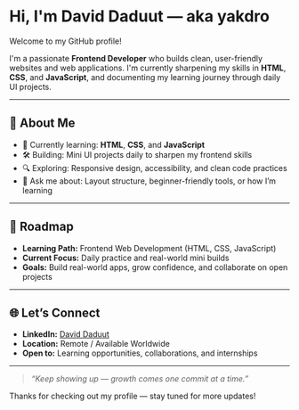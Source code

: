 # Hi, I'm David Daduut — aka yakdro

Welcome to my GitHub profile!

I'm a passionate **Frontend Developer** who builds clean, user-friendly websites and web applications. I'm currently sharpening my skills in **HTML**, **CSS**, and **JavaScript**, and documenting my learning journey through daily UI projects.

---

## 📌 About Me

- 🌱 Currently learning: **HTML**, **CSS**, and **JavaScript**
- 🛠️ Building: Mini UI projects daily to sharpen my frontend skills
- 🔍 Exploring: Responsive design, accessibility, and clean code practices
- 💬 Ask me about: Layout structure, beginner-friendly tools, or how I’m learning

---

## 🚀 Roadmap

- **Learning Path:** Frontend Web Development (HTML, CSS, JavaScript)
- **Current Focus:** Daily practice and real-world mini builds
- **Goals:** Build real-world apps, grow confidence, and collaborate on open projects

---

## 🌐 Let’s Connect

- **LinkedIn:** [David Daduut](https://www.linkedin.com/in/david-daduut-0a2890252/)
- **Location:** Remote / Available Worldwide
- **Open to:** Learning opportunities, collaborations, and internships

---

> _“Keep showing up — growth comes one commit at a time.”_

Thanks for checking out my profile — stay tuned for more updates!
